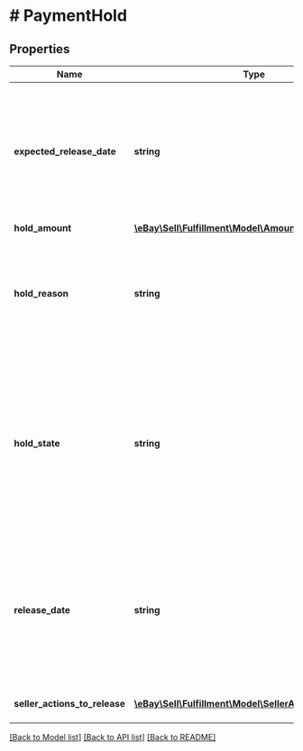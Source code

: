 # # PaymentHold

## Properties

Name | Type | Description | Notes
------------ | ------------- | ------------- | -------------
**expected_release_date** | **string** | The date and time that the payment being held is expected to be released to the seller. This timestamp is in ISO 8601 format, which uses the 24-hour Universal Coordinated Time (UTC) clock. This field will be returned if known by eBay. &lt;br /&gt;&lt;br /&gt;&lt;b&gt;Format:&lt;/b&gt; &lt;code&gt;[YYYY]-[MM]-[DD]T[hh]:[mm]:[ss].[sss]Z&lt;/code&gt; &lt;br /&gt;&lt;b&gt;Example:&lt;/b&gt; &lt;code&gt;2015-08-04T19:09:02.768Z&lt;/code&gt; | [optional]
**hold_amount** | [**\eBay\Sell\Fulfillment\Model\Amount**](Amount.md) |  | [optional]
**hold_reason** | **string** | The reason that the payment is being held. A seller&#39;s payment may be held for a number of reasons, including when the seller is new, the seller&#39;s level is below standard, or if a return case or &#39;Significantly not as described&#39; case is pending against the seller. This field is always returned with the &lt;strong&gt;paymentHolds&lt;/strong&gt; array. | [optional]
**hold_state** | **string** | The current stage or condition of the hold. This field is always returned with the &lt;strong&gt;paymentHolds&lt;/strong&gt; array.&lt;br /&gt;&lt;br /&gt;&lt;b&gt;Applicable values:&lt;/b&gt;&lt;ul&gt;&lt;li&gt;&lt;code&gt;HELD&lt;/code&gt;&lt;/li&gt;&lt;li&gt;&lt;code&gt;HELD_PENDING&lt;/code&gt;&lt;/li&gt;&lt;li&gt;&lt;code&gt;NOT_HELD&lt;/code&gt;&lt;/li&gt;&lt;li&gt;&lt;code&gt;RELEASE_CONFIRMED&lt;/code&gt;&lt;/li&gt;&lt;li&gt;&lt;code&gt;RELEASE_FAILED&lt;/code&gt;&lt;/li&gt;&lt;li&gt;&lt;code&gt;RELEASE_PENDING&lt;/code&gt;&lt;/li&gt;&lt;li&gt;&lt;code&gt;RELEASED&lt;/code&gt;&lt;/li&gt;&lt;/ul&gt; | [optional]
**release_date** | **string** | The date and time that the payment being held was actually released to the seller. This timestamp is in ISO 8601 format, which uses the 24-hour Universal Coordinated Time (UTC) clock. This field is not returned until the seller&#39;s payment is actually released into the seller&#39;s account.&lt;br /&gt;&lt;br /&gt;&lt;b&gt;Format:&lt;/b&gt; &lt;code&gt;[YYYY]-[MM]-[DD]T[hh]:[mm]:[ss].[sss]Z&lt;/code&gt; &lt;br /&gt;&lt;b&gt;Example:&lt;/b&gt; &lt;code&gt;2015-08-04T19:09:02.768Z&lt;/code&gt; | [optional]
**seller_actions_to_release** | [**\eBay\Sell\Fulfillment\Model\SellerActionsToRelease[]**](SellerActionsToRelease.md) | A list of one or more possible actions that the seller can take to expedite the release of the payment hold. | [optional]

[[Back to Model list]](../../README.md#models) [[Back to API list]](../../README.md#endpoints) [[Back to README]](../../README.md)
